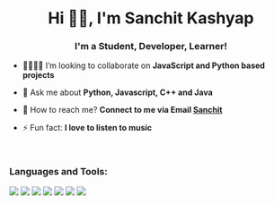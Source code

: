 <h1 align="center">Hi 👋🏻, I'm Sanchit Kashyap</h1>
<h3 align="center">I'm a Student, Developer, Learner!</h3>




- 🤜🏻🤛🏻 I’m looking to collaborate on **JavaScript and Python based projects**

- 💬 Ask me about **Python, Javascript, C++ and Java**

- 📧 How to reach me? **Connect to me via Email [Sanchit](mailto:sanchitkshyap@gmail.com)**

- ⚡ Fun fact: **I love to listen to music**

</br>

<h3 align="left">Languages and Tools:</h3>

<img src="https://img.icons8.com/plasticine/100/000000/react.png"/>   <img src="https://img.icons8.com/color/88/000000/redux.png"/>          <img src="https://img.icons8.com/color/100/000000/django.png"/>   <img src="https://img.icons8.com/material/96/4a90e2/postgreesql.png"/>   <img src="https://img.icons8.com/color/96/4a90e2/graphql.png"/> <img src="https://img.icons8.com/color/96/26e07f/npm.png"/>  <img src="https://img.icons8.com/color/96/4a90e2/firebase.png"/>


